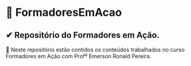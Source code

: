 # 🤩 FormadoresEmAcao
## ✔ Repositório do Formadores em Ação.
 💯 Neste repositório estão contidos os conteúdos trabalhados no curso Formadores em Ação com Profº Emerson Ronald Pereira. 
